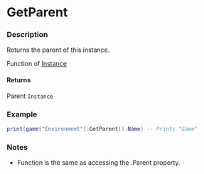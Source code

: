 # GetParent
### Description
Returns the parent of this instance.

Function of [Instance](/classes/Instance/)

#### Returns
Parent `Instance`

### Example
```lua
print(game["Environment"]:GetParent().Name) -- Prints "Game"
```

### Notes
- Function is the same as accessing the .Parent property.
